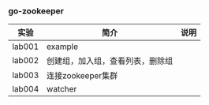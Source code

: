 ### go-zookeeper

|实验|简介|说明|
|---|---|---|
|lab001|example||
|lab002|创建组，加入组，查看列表，删除组|
|lab003|连接zookeeper集群|
|lab004|watcher|